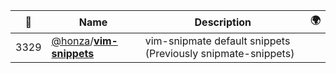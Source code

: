 |:star2: | Name | Description | 🌍|
|---|---|---|---|
|3329|[@honza](https://github.com/honza)/[**vim-snippets**](https://github.com/honza/vim-snippets)|vim-snipmate default snippets (Previously snipmate-snippets)||

